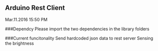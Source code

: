 ## Arduino Rest Client

Mar.11.2016 15:50 PM

###Dependcy
Please import the two dependencies in the library folders

###Current funcitonality
Send hardcoded json data to rest server
Sensing the brightness